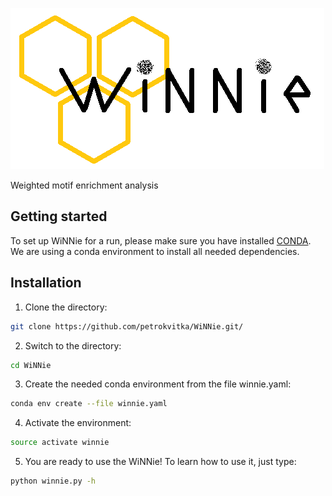 
![alt text](https://github.com/petrokvitka/WiNNie/blob/master/logo/winnie_logo_white_name.png)

Weighted motif enrichment analysis 

## Getting started
To set up WiNNie for a run, please make sure you have installed [CONDA](https://github.com/conda/conda). We are using a conda environment to install all needed dependencies.

Installation
-------------
1. Clone the directory:
```bash
git clone https://github.com/petrokvitka/WiNNie.git/
```
2. Switch to the directory:
```bash
cd WiNNie
```
3. Create the needed conda environment from the file winnie.yaml:
```bash
conda env create --file winnie.yaml
```
4. Activate the environment:
```bash
source activate winnie
```
5. You are ready to use the WiNNie! To learn how to use it, just type: 
```bash
python winnie.py -h
```

